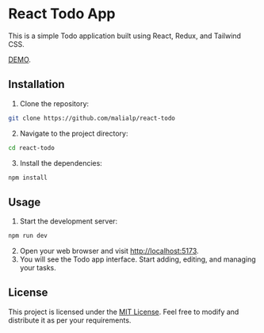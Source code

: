 # React Todo App

This is a simple Todo application built using React, Redux, and Tailwind CSS.

[DEMO](https://react-todo-malialp.vercel.app/).

## Installation

1.  Clone the repository:

```bash
git clone https://github.com/malialp/react-todo
```

2.  Navigate to the project directory:

```bash
cd react-todo
```

3.  Install the dependencies:

```bash
npm install
```

## Usage

1.  Start the development server:

```bash
npm run dev
```

2.  Open your web browser and visit [http://localhost:5173](http://localhost:5173/).
3.  You will see the Todo app interface. Start adding, editing, and managing your tasks.

## License

This project is licensed under the [MIT License](./LICENSE). Feel free to modify and distribute it as per your requirements.
